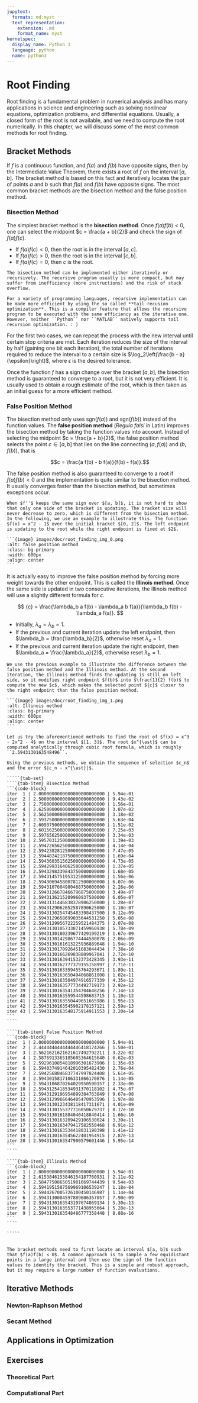 ```yaml
---
jupytext:
  formats: md:myst
  text_representation:
    extension: .md
    format_name: myst
kernelspec:
  display_name: Python 3
  language: python
  name: python3
---
```


# Root Finding

Root finding is a fundamental problem in numerical analysis and has many applications in science and engineering such as solving nonlinear equations, optimization problems, and differential equations. Usually, a closed form of the root is not available, and we need to compute the root numerically. In this chapter, we will discuss some of the most common methods for root finding.

## Bracket Methods

If $f$ is a continuous function, and $f(a)$ and $f(b)$ have opposite signs, then by the Intermediate Value Theorem, there exists a root of $f$ on the interval $[a, b]$. The bracket method is based on this fact and iteratively locates the pair of points $a$ and $b$ such that $f(a)$ and $f(b)$ have opposite signs. The most common bracket methods are the bisection method and the false position method.

### Bisection Method

The simplest bracket method is the **bisection method**. Once $f(a)f(b) < 0$, one can select the midpoint $c = \frac{a + b}{2}$ and check the sign of $f(a) f(c)$.

- If $f(a)f(c) < 0$, then the root is in the interval $[a, c]$.
- If $f(a)f(c) > 0$, then the root is in the interval $[c, b]$.
- If $f(a)f(c) = 0$, then $c$ is the root.

```{margin} Iterative vs Recursive
The bisection method can be implemented either iteratively or recursively. The recursive program usually is more compact, but may suffer from inefficiency (more instructions) and the risk of stack overflow.

For a variety of programming languages, recursive implementation can be made more efficient by using the so called **tail recusion optimization**. This is a compiler feature that allows the recursive program to be executed with the same efficiency as the iterative one. However, neither ``Python`` nor ``MATLAB`` natively supports tail recursion optimization. : )
```

For the first two cases, we can repeat the process with the new interval until certain stop criteria are met. Each iteration reduces the size of the interval by half (gaining one bit each iteration), the total number of iterations required to reduce the interval to a certain size is $\log_2\left(\frac{b - a}{\epsilon}\right)$, where $\epsilon$ is the desired tolerance.

Once the function $f$ has a sign change over the bracket $[a, b]$, the bisection method is guaranteed to converge to a root, but it is not very efficient. It is usually used to obtain a rough estimate of the root, which is then taken as an initial guess for a more efficient method.

### False Position Method

The bisection method only uses $\text{sgn}(f(a))$ and $\text{sgn}(f(b))$ instead of the function values. The **false position method** (*Regula falsi* in Latin) improves the bisection method by taking the function values into account. Instead of selecting the midpoint $c = \frac{a + b}{2}$, the false position method selects the point $c\in[a, b]$ that lies on the line connecting $(a, f(a))$ and $(b, f(b))$, that is

$$c = \frac{a f(b) - b f(a)}{f(b) - f(a)}.$$

The false position method is also guaranteed to converge to a root if $f(a)f(b) < 0$ and the implementation is quite similar to the bisection method. It usually converges faster than the bisection method, but sometimes exceptions occur.

````{note}
When $f''$ keeps the same sign over $[a, b]$, it is not hard to show that only one side of the bracket is updating. The bracket size will never decrease to zero, which is different from the bisection method. In the following, we use an example to illustrate this. The function $f(x) = x^2 - 1$ over the initial bracket $[0, 2]$. The left endpoint is updating to the root while the right endpoint is fixed at $2$.

```{image} images/doc/root_finding_img_0.png
:alt: false position method
:class: bg-primary 
:width: 600px
:align: center
```
````

It is actually easy to improve the false position method by forcing more weight towards the other endpoint. This is called the **Illinois method**. Once the same side is updated in two consecutive iterations, the Illinois method will use a slightly different formula for $c$.

$$
{c} = \frac{\lambda_b a f(b) - \lambda_a b f(a)}{\lambda_b f(b) - \lambda_a f(a)}.
$$

- Initially, $\lambda_a = \lambda_b = 1$.
- If the previous and current iteration update the left endpoint, then $\lambda_b = \frac{\lambda_b}{2}$, otherwise reset $\lambda_a = 1$.
- If the previous and current iteration update the right endpoint, then $\lambda_a = \frac{\lambda_a}{2}$, otherwise reset $\lambda_b = 1$.



````{note}
We use the previous example to illustrate the difference between the false position method and the Illinois method. At the second iteration, the Illinois method finds the updating is still on left side, so it modifies right endpoint $f(b)$ into $\frac{1}{2} f(b)$ to compute the new $c$, which makes the selected point ${c}$ closer to the right endpoint than the false position method.

```{image} images/doc/root_finding_img_1.png
:alt: Illinois method
:class: bg-primary 
:width: 600px
:align: center
```
````

``````{prf:example}
Let us try the aforementioned methods to find the root of $f(x) = x^3 - 2x^2 - 4$ on the interval $[1, 3]$. The root $x^{\ast}$ can be computed analytically through cubic root formula, which is roughly ``2.5943130163548496``.

Using the previous methods, we obtain the sequence of selection $c_n$ and the error $|c_n - x^{\ast}|$.

`````{tab-set}
````{tab-item} Bisection Method
```{code-block}
iter  1 | 2.0000000000000000000000000 | 5.94e-01 
iter  2 | 2.5000000000000000000000000 | 9.43e-02 
iter  3 | 2.7500000000000000000000000 | 1.56e-01 
iter  4 | 2.6250000000000000000000000 | 3.07e-02 
iter  5 | 2.5625000000000000000000000 | 3.18e-02 
iter  6 | 2.5937500000000000000000000 | 5.63e-04 
iter  7 | 2.6093750000000000000000000 | 1.51e-02 
iter  8 | 2.6015625000000000000000000 | 7.25e-03 
iter  9 | 2.5976562500000000000000000 | 3.34e-03 
iter 10 | 2.5957031250000000000000000 | 1.39e-03 
iter 11 | 2.5947265625000000000000000 | 4.14e-04 
iter 12 | 2.5942382812500000000000000 | 7.47e-05 
iter 13 | 2.5944824218750000000000000 | 1.69e-04 
iter 14 | 2.5943603515625000000000000 | 4.73e-05 
iter 15 | 2.5942993164062500000000000 | 1.37e-05 
iter 16 | 2.5943298339843750000000000 | 1.68e-05 
iter 17 | 2.5943145751953125000000000 | 1.56e-06 
iter 18 | 2.5943069458007812500000000 | 6.07e-06 
iter 19 | 2.5943107604980468750000000 | 2.26e-06 
iter 20 | 2.5943126678466796875000000 | 3.49e-07 
iter 21 | 2.5943136215209960937500000 | 6.05e-07 
iter 22 | 2.5943131446838378906250000 | 1.28e-07 
iter 23 | 2.5943129062652587890625000 | 1.10e-07 
iter 24 | 2.5943130254745483398437500 | 9.12e-09 
iter 25 | 2.5943129658699035644531250 | 5.05e-08 
iter 26 | 2.5943129956722259521484375 | 2.07e-08 
iter 27 | 2.5943130105733871459960938 | 5.78e-09 
iter 28 | 2.5943130180239677429199219 | 1.67e-09 
iter 29 | 2.5943130142986774444580078 | 2.06e-09 
iter 30 | 2.5943130161613225936889648 | 1.94e-10 
iter 31 | 2.5943130170926451683044434 | 7.38e-10 
iter 32 | 2.5943130166269838809967041 | 2.72e-10 
iter 33 | 2.5943130163941532373428345 | 3.93e-11 
iter 34 | 2.5943130162777379155158997 | 7.71e-11 
iter 35 | 2.5943130163359455764293671 | 1.89e-11 
iter 36 | 2.5943130163650494068861008 | 1.02e-11 
iter 37 | 2.5943130163504974916577339 | 4.35e-12 
iter 38 | 2.5943130163577734492719173 | 2.92e-12 
iter 39 | 2.5943130163541354704648256 | 7.14e-13 
iter 40 | 2.5943130163559544598683715 | 1.10e-12 
iter 41 | 2.5943130163550449651665986 | 1.95e-13 
iter 42 | 2.5943130163545902178157121 | 2.59e-13 
iter 43 | 2.5943130163548175914911553 | 3.20e-14 
```
````

````{tab-item} False Position Method
```{code-block}
iter  1 | 2.0000000000000000000000000 | 5.94e-01 
iter  2 | 2.4444444444444446418174266 | 1.50e-01 
iter  3 | 2.5621621621621617492792211 | 3.22e-02 
iter  4 | 2.5876913365185605364615640 | 6.62e-03 
iter  5 | 2.5929610854818996301673906 | 1.35e-03 
iter  6 | 2.5940374914642010395482430 | 2.76e-04 
iter  7 | 2.5942568846837747997824408 | 5.61e-05 
iter  8 | 2.5943015817106331866170876 | 1.14e-05 
iter  9 | 2.5943106870264029950590157 | 2.33e-06 
iter 10 | 2.5943125418534931370118102 | 4.75e-07 
iter 11 | 2.5943129196954899384763849 | 9.67e-08 
iter 12 | 2.5943129966646405470953596 | 1.97e-08 
iter 13 | 2.5943130123438118417311671 | 4.01e-09 
iter 14 | 2.5943130155377716050679737 | 8.17e-10 
iter 15 | 2.5943130161884040418840414 | 1.66e-10 
iter 16 | 2.5943130163209429106530024 | 3.39e-11 
iter 17 | 2.5943130163479417582550468 | 6.91e-12 
iter 18 | 2.5943130163534418031190398 | 1.41e-12 
iter 19 | 2.5943130163545622401954915 | 2.87e-13 
iter 20 | 2.5943130163547900579601446 | 5.95e-14
```
````

````{tab-item} Illinois Method
```{code-block}
iter  1 | 2.0000000000000000000000000 | 5.94e-01 
iter  2 | 2.6153846153846154187760931 | 2.11e-02 
iter  3 | 2.5847750865051901669744439 | 9.54e-03 
iter  4 | 2.5941951587569969106539247 | 1.18e-04 
iter  5 | 2.5944267005726100450146987 | 1.14e-04 
iter  6 | 2.5943130084597889606357057 | 7.90e-09 
iter  7 | 2.5943130163543197674869134 | 5.30e-13 
iter  8 | 2.5943130163553771438955664 | 5.28e-13 
iter  9 | 2.5943130163548486777358448 | 8.88e-16 
```
````

`````
``````

```{prf:remark}
```

```{prf:remark}
The bracket methods need to first locate an interval $[a, b]$ such that $f(a)f(b) < 0$. A common approach is to sample a few equidistant points in a large interval and then use the sign of the function values to identify the bracket. This is a simple and robust approach, but it may require a large number of function evaluations.
```

## Iterative Methods

### Newton-Raphson Method

### Secant Method

## Applications in Optimization

## Exercises

### Theoretical Part

### Computational Part
